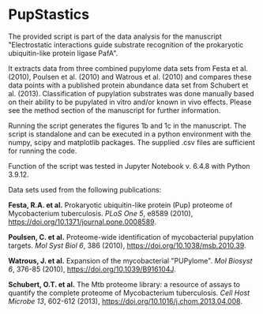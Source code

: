 # PupStastics

The provided script is part of the data analysis for the manuscript "Electrostatic interactions guide substrate recognition of the prokaryotic ubiquitin-like protein ligase PafA".

It extracts data from three combined pupylome data sets from Festa et al. (2010), Poulsen et al. (2010) and Watrous et al. (2010) and compares these data points with a published protein abundance data set from Schubert et al. (2013). Classification of pupylation substrates was done manually based on their ability to be pupylated in vitro and/or known in vivo effects. Please see the method section of the manuscript for further information.

Running the script generates the figures 1b and 1c in the manuscript. 
The script is standalone and can be executed in a python environment with the numpy, scipy and matplotlib packages. The supplied .csv files are sufficient for running the code. 

Function of the script was tested in Jupyter Notebook v. 6.4.8 with Python 3.9.12. 

Data sets used from the following publications:

**Festa, R.A. et al.** Prokaryotic ubiquitin-like protein (Pup) proteome of Mycobacterium tuberculosis. *PLoS One 5*, e8589 (2010), https://doi.org/10.1371/journal.pone.0008589.

**Poulsen, C. et al.** Proteome-wide identification of mycobacterial pupylation targets. *Mol Syst Biol 6*, 386 (2010), https://doi.org/10.1038/msb.2010.39.

**Watrous, J. et al.** Expansion of the mycobacterial "PUPylome". *Mol Biosyst 6*, 376-85 (2010), https://doi.org/10.1039/B916104J.

**Schubert, O.T. et al.** The Mtb proteome library: a resource of assays to quantify the complete proteome of Mycobacterium tuberculosis. *Cell Host Microbe 13*, 602-612 (2013), https://doi.org/10.1016/j.chom.2013.04.008.
